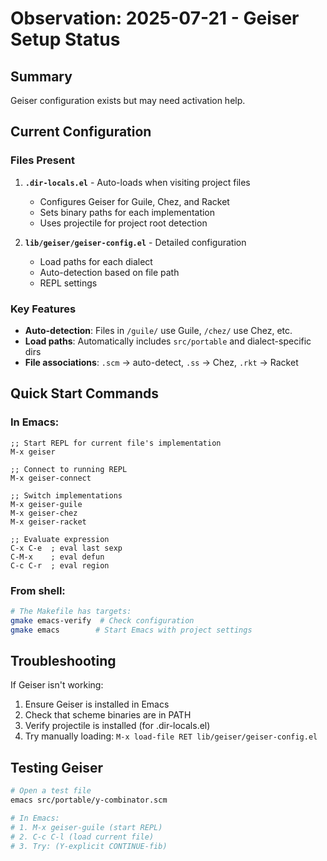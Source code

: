 # Observation: 2025-07-21 - Geiser Setup Status

## Summary
Geiser configuration exists but may need activation help.

## Current Configuration

### Files Present
1. **`.dir-locals.el`** - Auto-loads when visiting project files
   - Configures Geiser for Guile, Chez, and Racket
   - Sets binary paths for each implementation
   - Uses projectile for project root detection

2. **`lib/geiser/geiser-config.el`** - Detailed configuration
   - Load paths for each dialect
   - Auto-detection based on file path
   - REPL settings

### Key Features
- **Auto-detection**: Files in `/guile/` use Guile, `/chez/` use Chez, etc.
- **Load paths**: Automatically includes `src/portable` and dialect-specific dirs
- **File associations**: `.scm` → auto-detect, `.ss` → Chez, `.rkt` → Racket

## Quick Start Commands

### In Emacs:
```elisp
;; Start REPL for current file's implementation
M-x geiser

;; Connect to running REPL
M-x geiser-connect

;; Switch implementations
M-x geiser-guile
M-x geiser-chez
M-x geiser-racket

;; Evaluate expression
C-x C-e  ; eval last sexp
C-M-x    ; eval defun
C-c C-r  ; eval region
```

### From shell:
```bash
# The Makefile has targets:
gmake emacs-verify  # Check configuration
gmake emacs        # Start Emacs with project settings
```

## Troubleshooting

If Geiser isn't working:
1. Ensure Geiser is installed in Emacs
2. Check that scheme binaries are in PATH
3. Verify projectile is installed (for .dir-locals.el)
4. Try manually loading: `M-x load-file RET lib/geiser/geiser-config.el`

## Testing Geiser
```bash
# Open a test file
emacs src/portable/y-combinator.scm

# In Emacs:
# 1. M-x geiser-guile (start REPL)
# 2. C-c C-l (load current file)
# 3. Try: (Y-explicit CONTINUE-fib)
```